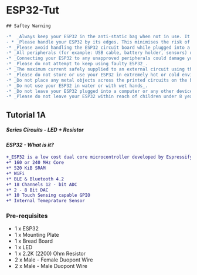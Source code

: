 # ESP32-Tut
```diff
## Saftey Warning

-*  _Always keep your ESP32 in the anti-static bag when not in use. It's good practice for students to earth themselves before handling it_. 
- * _Please handle your ESP32 by its edges. This minimises the risk of damage through an electrostatic discharge_. 
-* _Please avoid handling the ESP32 circuit board while plugged into a power supply_. 
-* _All peripherals (for example: USB cable, battery holder, sensors) used with your ESP32 should comply with the relevant standards and should be marked accordingly_.
-* _Connecting your ESP32 to any unapproved peripherals could damage your ESP32_. 
-* _Please do not attempt to keep using faulty ESP32_.
-* _The maximum current safely supplied to an external circuit using the 3V pin is 100mA. Please make sure this limit is not exceeded_. 
-* _Please do not store or use your ESP32 in extremely hot or cold environments_. 
-* _Do not place any metal objects across the printed circuits on the board as this can cause a short circuit damaging your ESP32. This can cause risk of burn or fire_. 
-* _Do not use your ESP32 in water or with wet hands_. 
-* _Do not leave your ESP32 plugged into a computer or any other device unsupervised_.
-* _Please do not leave your ESP32 within reach of children under 8 years of age_. 
```

## Tutorial 1A

##### Series Circuits - LED + Resistor

#### _ESP32 - What is it?_
```diff
+_ESP32 is a low cost dual core microcontroller developed by Espressify Systems. It uses a Tensilica Xtensa LX6 Core. It provides the following funcionality.
+* 160 or 240 MHz Core
+* 520 KiB SRAM
+* WiFi
+* BLE & Bluetooth 4.2
+* 18 Channels 12 - bit ADC
+* 2 - 8 Bit DAC
+* 10 Touch Sensing capable GPIO
+* Internal Temeprature Sensor
```
### Pre-requisites 
* 1 x ESP32
* 1 x Mounting Plate
* 1 x Bread Board
* 1 x LED
* 1 x 2.2K (2200) Ohm Resistor
* 2 x Male - Female Duopont Wire
* 2 x Male - Male Duopont Wire

